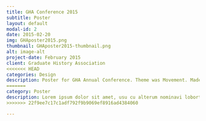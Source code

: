 ```yaml
---
title: GHA Conference 2015
subtitle: Poster
layout: default
modal-id: 2
date: 2015-02-20
img: GHAposter2015.png
thumbnail: GHAposter2015-thumbnail.png
alt: image-alt
project-date: February 2015
client: Graduate History Association
<<<<<<< HEAD
categories: Design
description: Poster for GHA Annual Conference. Theme was Movement. Made in Photoshop.
=======
category: Poster
description: Lorem ipsum dolor sit amet, usu cu alterum nominavi lobortis. At duo novum diceret. Tantas apeirian vix et, usu sanctus postulant inciderint ut, populo diceret necessitatibus in vim. Cu eum dicam feugiat noluisse.
>>>>>>> 22f9ee7c17c1adf792f9b9069ef8916ad4384060

---
```

